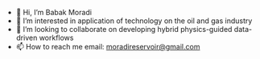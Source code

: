 - 👋 Hi, I’m Babak Moradi
- 👀 I’m interested in application of technology on the oil and gas industry
- 💞️ I’m looking to collaborate on developing hybrid physics-guided data-driven workflows
- 📫 How to reach me email: moradireservoir@gmail.com

<!---
moradireservoir/moradireservoir is a ✨ special ✨ repository because its `README.md` (this file) appears on your GitHub profile.
You can click the Preview link to take a look at your changes.
--->
